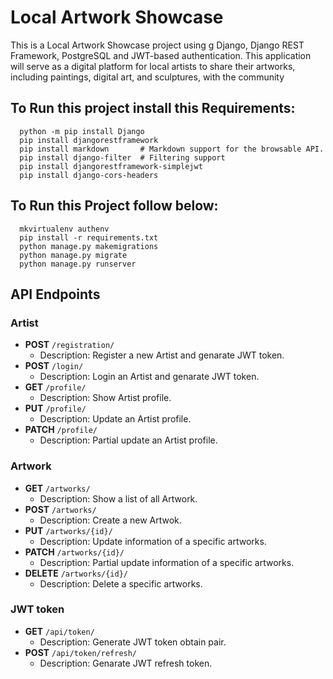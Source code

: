 # Local Artwork Showcase
This is a Local Artwork Showcase project using g Django, Django REST Framework, PostgreSQL and JWT-based authentication. This application will 
serve as a digital platform for local artists to share their artworks, including paintings, digital art, and sculptures, with the community

## To Run this project install this Requirements:
      python -m pip install Django
      pip install djangorestframework
      pip install markdown       # Markdown support for the browsable API.
      pip install django-filter  # Filtering support
      pip install djangorestframework-simplejwt
      pip install django-cors-headers
    

## To Run this Project follow below:
      mkvirtualenv authenv
      pip install -r requirements.txt
      python manage.py makemigrations
      python manage.py migrate
      python manage.py runserver
    

## API Endpoints

### Artist
    
- **POST** `/registration/`
  - Description: Register a new Artist and genarate JWT token.
- **POST** `/login/`
  - Description: Login an Artist and genarate JWT token.
- **GET** `/profile/`
  - Description: Show Artist profile.
- **PUT** `/profile/`
  - Description: Update an Artist profile.
- **PATCH** `/profile/`
  - Description: Partial update an Artist profile.

### Artwork
    
- **GET** `/artworks/`
  - Description: Show a list of all Artwork.
- **POST** `/artworks/`
    - Description: Create a new Artwok.
- **PUT** `/artworks/{id}/`
    - Description: Update information of a specific artworks.
- **PATCH** `/artworks/{id}/`
    - Description: Partial update information of a specific artworks.
- **DELETE** `/artworks/{id}/`
    - Description: Delete a specific artworks.

### JWT token
  - **GET** `/api/token/`
    - Description: Generate JWT token obtain pair.
 - **POST** `/api/token/refresh/`
    - Description: Genarate JWT refresh token.
     
       
